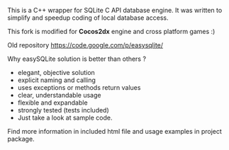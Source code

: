 This is a C++ wrapper for SQLite C API database engine.
It was written to simplify and speedup coding of local database access.

This fork is modified for <b>Cocos2dx</b> engine and cross platform games :)

Old repository https://code.google.com/p/easysqlite/

Why easySQLite solution is better than others ?

  * elegant, objective solution
  * explicit naming and calling
  * uses exceptions or methods return values
  * clear, understandable usage
  * flexible and expandable
  * strongly tested (tests included)
  * Just take a look at sample code.

Find more information in included html file and usage examples in project package.

